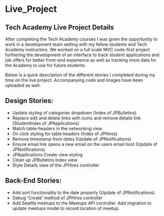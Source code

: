 # Live_Project
## Tech Academy Live Project Details
After completing the Tech Academy courses I was given the opportunity to work in a development team setting with my fellow students and Tech
Academy instructors. We worked on a full scale MVC code-first project furthering the development of an interface to track student applications
and job offers for better front-end experience as well as tracking more data for the Academy to use for future students.

Below is a quick description of the different stories I completed during my time on the live project. Accompanying code and images have been 
uploaded as well.

## Design Stories:
*	Update styling of categories dropdown (Index of JPBulletins)
*	Replace edit and delete links with icons and remove details link (StudentIndex of JPApplications)
*	Match table-headers in the networking view
*	On click styling for table headers (Index of JPHires)
*	Remove timestamp from dates (Update of JPNotifications)
*	Ensure email link opens a new email on the users email host (Update of JPNotifications)
*	JPApplications Create view styling 
*	Clean up JPBulletins Index view
*	Style Details view of the JPHires controller

## Back-End Stories:
*	Add sort functionality to the date property (Update of JPNotifications)
*	Debug ‘Create’ method of JPHires controller 
* Add Seattle meetups to the Meetups API controller. Add migration to update meetups model to record location of meetup.
